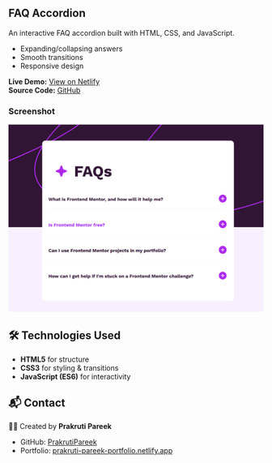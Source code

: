 ## FAQ Accordion

An interactive FAQ accordion built with HTML, CSS, and JavaScript.

- Expanding/collapsing answers
- Smooth transitions
- Responsive design

**Live Demo:** [View on Netlify](https://faq-accordion.netlify.app)  
**Source Code:** [GitHub](https://github.com/yourusername/faq-accordion)

### Screenshot

![FAQ Accordion Screenshot](./assets/images/faq-accordion-screenshot.png)

## 🛠️ Technologies Used

- **HTML5** for structure
- **CSS3** for styling & transitions
- **JavaScript (ES6)** for interactivity

## 📬 Contact

👩‍💻 Created by **Prakruti Pareek**

- GitHub: [PrakrutiPareek](https://github.com/PrakrutiPareek)
- Portfolio: [prakruti-pareek-portfolio.netlify.app](https://prakruti-pareek-portfolio.netlify.app/)

